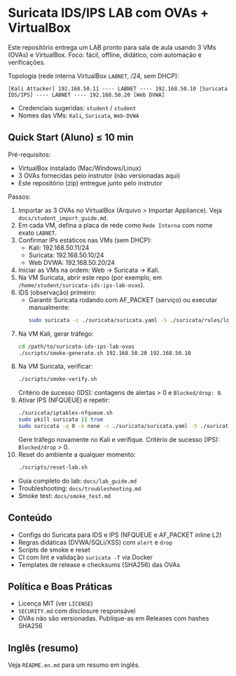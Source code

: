 # Suricata IDS/IPS LAB com OVAs + VirtualBox

Este repositório entrega um LAB pronto para sala de aula usando 3 VMs (OVAs) e VirtualBox. Foco: fácil, offline, didático, com automação e verificações.

Topologia (rede interna VirtualBox `LABNET`, /24, sem DHCP):

```
[Kali Attacker] 192.168.50.11 ---- LABNET ---- 192.168.50.10 [Suricata IDS/IPS] ---- LABNET ---- 192.168.50.20 [Web DVWA]
```

- Credenciais sugeridas: `student` / `student`
- Nomes das VMs: `Kali`, `Suricata`, `Web-DVWA`

## Quick Start (Aluno) ≤ 10 min

Pré-requisitos:
- VirtualBox instalado (Mac/Windows/Linux)
- 3 OVAs fornecidas pelo instrutor (não versionadas aqui)
- Este repositório (zip) entregue junto pelo instrutor

Passos:
1) Importar as 3 OVAs no VirtualBox (Arquivo > Importar Appliance). Veja `docs/student_import_guide.md`.
2) Em cada VM, defina a placa de rede como `Rede Interna` com nome exato `LABNET`.
3) Confirmar IPs estáticos nas VMs (sem DHCP):
   - Kali: 192.168.50.11/24
   - Suricata: 192.168.50.10/24
   - Web DVWA: 192.168.50.20/24
4) Iniciar as VMs na ordem: Web → Suricata → Kali.
5) Na VM Suricata, abrir este repo (por exemplo, em `/home/student/suricata-ids-ips-lab-ovas`).
6) IDS (observação) primeiro:
   - Garantir Suricata rodando com AF_PACKET (serviço) ou executar manualmente:
     ```bash
     sudo suricata -c ./suricata/suricata.yaml -S ./suricata/rules/local.rules -i eth0 -k none -D
     ```
7) Na VM Kali, gerar tráfego:
   ```bash
   cd /path/to/suricata-ids-ips-lab-ovas
   ./scripts/smoke-generate.sh 192.168.50.20 192.168.50.10
   ```
8) Na VM Suricata, verificar:
   ```bash
   ./scripts/smoke-verify.sh
   ```
   Critério de sucesso (IDS): contagens de alertas > 0 e `Blocked/drop: 0`.
9) Ativar IPS (NFQUEUE) e repetir:
   ```bash
   ./suricata/iptables-nfqueue.sh
   sudo pkill suricata || true
   sudo suricata -q 0 -k none -c ./suricata/suricata.yaml -S ./suricata/rules/local.rules -D
   ```
   Gere tráfego novamente no Kali e verifique. Critério de sucesso (IPS): `Blocked/drop` > 0.
10) Reset do ambiente a qualquer momento:
    ```bash
    ./scripts/reset-lab.sh
    ```

- Guia completo do lab: `docs/lab_guide.md`
- Troubleshooting: `docs/troubleshooting.md`
- Smoke test: `docs/smoke_test.md`

## Conteúdo
- Configs do Suricata para IDS e IPS (NFQUEUE e AF_PACKET inline L2)
- Regras didáticas (DVWA/SQLi/XSS) com `alert` e `drop`
- Scripts de smoke e reset
- CI com lint e validação `suricata -T` via Docker
- Templates de release e checksums (SHA256) das OVAs

## Política e Boas Práticas
- Licença MIT (ver `LICENSE`)
- `SECURITY.md` com disclosure responsável
- OVAs não são versionadas. Publique-as em Releases com hashes SHA256

## Inglês (resumo)
Veja `README.en.md` para um resumo em inglês.